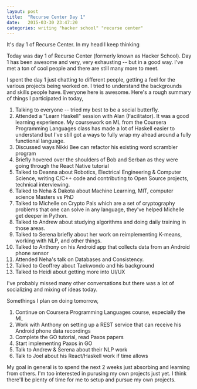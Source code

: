 ```yaml
---
layout: post
title:  "Recurse Center Day 1"
date:   2015-03-30 23:47:20
categories: writing "hacker school" "recurse center"
---
```


It's day 1 of Recurse Center. In my head I keep thinking 


Today was day 1 of Recurse Center (formerly known as Hacker School). Day 1 has been awesome and very, very exhausting -- but in a good way. I've met a ton of cool people and there are still many more to meet.

I spent the day 1 just chatting to different people, getting a feel for the various projects being worked on. I tried to understand the backgrounds and skills people have. Everyone here is awesome. Here's a rough summary of things I participated in today,

1. Talking to everyone -- tried my best to be a social butterfly.
2. Attended a "Learn Haskell" session with Alan (Facilitator). It was a good learning experience. My coursework on ML from the Coursera Programming Languages class has made a lot of Haskell easier to understand but I've still got a ways to fully wrap my ahead around a fully functional language.
3. Discussed ways Nikki Bee can refactor his existing word scrambler program
4. Briefly hovered over the shoulders of Bob and Serban as they were going through the React Native tutorial
5.  Talked to Deanna about Robotics, Electrical Engineering & Computer Science, writing C/C++ code and contributing to Open Source projects, technical interviewing.
6. Talked to Neha & Dakota about Machine Learning, MIT, computer science Masters vs PhD
7. Talked to Michelle on Crypto Pals which are a set of cryptography problems that one can solve in any language, they've helped Michelle get deeper in Python.
8. Talked to Andrew about studying algorithms and doing daily training in those areas.
9. Talked to Serena briefly about her work on reimplementing K-means, working with NLP, and other things.
10. Talked to Anthony on his Android app that collects data from an Android phone sensor
11. Attended Neha's talk on Databases and Consistency.
12. Talked to Geoffrey about Taekwondo and his background
13. Talked to Heidi about getting more into UI/UX

I've probably missed many other conversations but there was a lot of socializing and mixing of ideas today.

Somethings I plan on doing tomorrow,

1. Continue on Coursera Programming Languages course, especially the ML
2. Work with Anthony on setting up a REST service that can receive his Android phone data recordings
3. Complete the GO tutorial, read Paxos papers
4. Start implementing Paxos in GO
5. Talk to Andrew & Serena about their NLP work
6. Talk to Joel about his React/Haskell work if time allows

My goal in general is to spend the next 2 weeks just absorbing and learning from others. I'm too interested in purusing my own projects just yet. I think there'll be plenty of time for me to setup and pursue my own projects.
 
